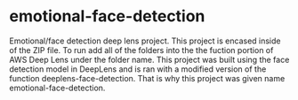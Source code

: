 # emotional-face-detection
Emotional/face detection deep lens project.
This project is encased inside of the ZIP file. To run add all of the folders into the the fuction portion of AWS Deep Lens
under the folder name. This project was built using the face detection model in DeepLens and is ran with a modified version of the function deeplens-face-detection. That is why this project was given name emotional-face-detection.  
